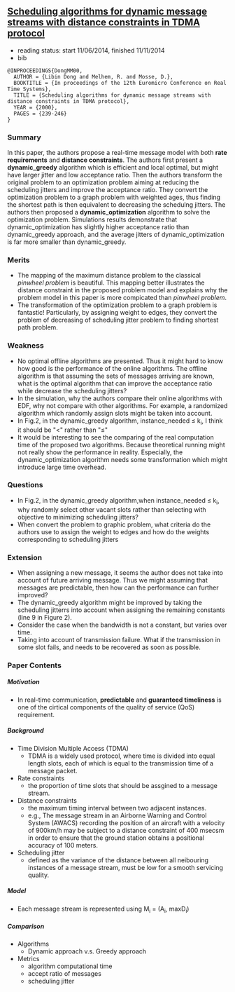 ## [Scheduling algorithms for dynamic message streams with distance constraints in TDMA protocol](http://ieeexplore.ieee.org/xpls/abs_all.jsp?arnumber=854012&tag=1)

- reading status: start 11/06/2014, finished 11/11/2014
- bib
```
@INPROCEEDINGS{DongMM00, 
  AUTHOR = {Libin Dong and Melhem, R. and Mosse, D.}, 
  BOOKTITLE = {In proceedings of the 12th Euromicro Conference on Real Time Systems}, 
  TITLE = {Scheduling algorithms for dynamic message streams with distance constraints in TDMA protocol}, 
  YEAR = {2000}, 
  PAGES = {239-246}
}
```

### Summary
In this paper, the authors propose a real-time message model with both **rate requirements** and **distance constraints**. The authors first present a **dynamic\_greedy** algorithm which is efficient and local optimal, but might have larger jitter and low acceptance ratio. Then the authors transform the original problem to an optimization problem aiming at reducing the scheduling jitters and improve the acceptance ratio. They convert the optimization problem to a graph problem with weighted ages, thus finding the shortest path is then equivalent to decreasing the schedulng jitters. The authors then proposed a **dynamic\_optimization** algorithm to solve the optimization problem. Simulations results demonstrate that dynamic\_optimization has slightly higher acceptance ratio than dynamic\_greedy approach, and the average jitters of dynamic\_optimization is far more smaller than dynamic\_greedy.


### Merits
- The mapping of the maximum distance problem to the classical *pinwheel problem* is beautiful. This mapping better illustrates the distance constraint in the proposed problem model and explains why the problem model in this paper is more compicated than *pinwheel problem*.
- The transformation of the optimization problem to a graph problem is fantastic! Particularly, by assigning weight to edges, they convert the problem of decreasing of scheduling jitter problem to finding shortest path problem. 

### Weakness
- No optimal offline algorithms are presented. Thus it might hard to know how good is the performance of the online algorithms. The offline algorithm is that assuming the sets of messages arriving are known, what is the optimal algorithm that can improve the acceptance ratio while decrease the scheduling jitters?
- In the simulation, why the authors compare their online algorithms with EDF, why not compare with other algorithms. For example, a randomized algorithm which randomly assign slots might be taken into account.
- In Fig.2, in the dynamic\_greedy algorithm,  instance\_needed  &le; k<sub>i</sub>, I think it should be "<" rather than "&le;"
- It would be interesting to see the comparing of the real computation time of the proposed two algorithms. Because theoretical running might not really show the performance in reality. Especially, the dynamic\_optimization algorithm needs some transformation which might introduce large time overhead.

### Questions
- In Fig.2, in the dynamic\_greedy algorithm,when instance\_needed  &le; k<sub>i</sub>, why randomly select other vacant slots rather than selecting with objective to minimizing scheduling jitters?
- When convert the problem to graphic problem, what criteria do the authors use to assign the weight to edges and how do the weights corresponding to scheduling jitters

### Extension
- When assigning a new message, it seems the author does not take into account of future arriving message. Thus we might assuming that messages are predictable, then how can the performance can further improved?
- The dynamic\_greedy algorithm might be improved by taking the scheduling jitterrs into account when assigning the remaining constants (line 9 in Figure 2).
- Consider the case when the bandwidth is not a constant, but varies over time.
- Taking into account of transmission failure. What if the transmission in some slot fails, and needs to be recovered as soon as possible.


### Paper Contents
##### Motivation
- In real-time communication, **predictable** and **guaranteed timeliness** is one of the cirtical components of the quality of service (QoS) requirement.

##### Background
- Time Division Multiple Access (TDMA)
  - TDMA is a widely used protocol, where time is divided into equal length slots, each of which is equal to the transmission time of a message packet.
- Rate constraints
  - the proportion of time slots that should be assgined to a message stream.
- Distance constraints
  - the maximum timing interval between two adjacent instances.
  - e.g., The message stream in an Airborne Warning and Control System (AWACS) recording the position of an aircraft with a velocity of 900km/h may be subject to a distance constraint of 400 msecsm in order to ensure that the ground station obtains a positional accuracy of 100 meters.
- Scheduling jitter
  - defined as the variance of the distance between all neibouring instances of a message stream, must be low for a smooth servicing quality.

##### Model
- Each message stream is represented using M<sub>i</sub> = (A<sub>i</sub>, maxD<sub>i</sub>)

##### Comparison
- Algorithms
  - Dynamic approach v.s. Greedy approach
- Metrics
  - algorithm computational time
  - accept ratio of messages
  - scheduling jitter
  




